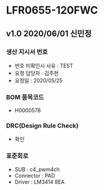 # LFR0655-120FWC

## v1.0 2020/06/01 신민정

### 생산 지시서 번호
* 번호 미확인시 사유 : TEST
* 요청 담당자 : 김주현
* 요청일 : 2020/05/25

###  BOM 품목코드
* H0000578

### DRC(Design Rule Check)
* 확인

### 표준회로
* SUB : c4_pwm4ch
* Connector : PAD
* Driver : LM3414 8EA
